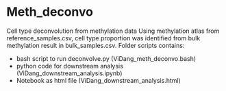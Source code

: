 # Meth_deconvo
Cell type deconvolution from methylation data 
Using methylation atlas from reference_samples.csv, cell type proportion was identified from bulk methylation result in bulk_samples.csv.
Folder scripts contains:
- bash script to run deconvolve.py (ViDang_meth_deconvo.bash)
- python code for downstream analysis (ViDang_downstream_analysis.ipynb)
- Notebook as html file (ViDang_downstream_analysis.html)
